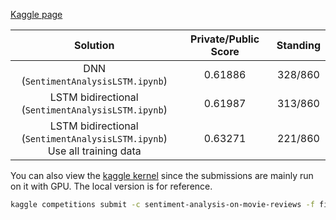 [Kaggle page](https://www.kaggle.com/c/sentiment-analysis-on-movie-reviews)

| Solution | Private/Public Score | Standing |
| :-: | :-: | :-: |
| DNN (`SentimentAnalysisLSTM.ipynb`) | 0.61886 | 328/860 |
| LSTM bidirectional <br> (`SentimentAnalysisLSTM.ipynb`) | 0.61987 | 313/860 |
| LSTM bidirectional <br> (`SentimentAnalysisLSTM.ipynb`) <br> Use all training data | 0.63271 | 221/860 |

You can also view the [kaggle kernel](https://www.kaggle.com/chiahsun/sentiment-analysis-on-movie-reviews-lstm) since the submissions are mainly run on it with GPU. The local version is for reference.

```bash
kaggle competitions submit -c sentiment-analysis-on-movie-reviews -f final_lstm_submission.csv -m "First LSTM solution"
```
